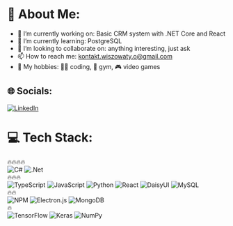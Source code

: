 # 💫 About Me:
- 🔭 I’m currently working on: Basic CRM system with .NET Core and React<br>
- 🌱 I’m currently learning: PostgreSQL <br>
- 👯 I’m looking to collaborate on: anything interesting, just ask<br>
- 📫 How to reach me: kontakt.wiszowaty.o@gmail.com<br>
- 🙌 My hobbies: 👨‍💻 coding, 💪 gym, 🎮 video games


## 🌐 Socials:
[![LinkedIn](https://img.shields.io/badge/LinkedIn-%230077B5.svg?logo=linkedin&logoColor=white)](https://linkedin.com/in/oskar-wiszowaty-009908174) 

# 💻 Tech Stack:
🔥🔥🔥🔥 <br/>
![C#](https://img.shields.io/badge/c%23-%23239120.svg?style=for-the-badge&logo=c-sharp&logoColor=white) 
![.Net](https://img.shields.io/badge/.NET-5C2D91?style=for-the-badge&logo=.net&logoColor=white) 
<br/>🔥🔥🔥 <br/>
![TypeScript](https://img.shields.io/badge/typescript-%23007ACC.svg?style=for-the-badge&logo=typescript&logoColor=white) 
![JavaScript](https://img.shields.io/badge/javascript-%23323330.svg?style=for-the-badge&logo=javascript&logoColor=%23F7DF1E) 
![Python](https://img.shields.io/badge/python-3670A0?style=for-the-badge&logo=python&logoColor=ffdd54) 
![React](https://img.shields.io/badge/react-%2320232a.svg?style=for-the-badge&logo=react&logoColor=%2361DAFB) 
![DaisyUI](https://img.shields.io/badge/daisyui-5A0EF8.svg?style=for-the-badge&logo=daisyui&logoColor=white)
![MySQL](https://img.shields.io/badge/mysql-%2300f.svg?style=for-the-badge&logo=mysql&logoColor=white) 
<br/>🔥🔥<br/>
![NPM](https://img.shields.io/badge/NPM-%23000000.svg?style=for-the-badge&logo=npm&logoColor=white) 
![Electron.js](https://img.shields.io/badge/Electron-191970?style=for-the-badge&logo=Electron&logoColor=white) 
![MongoDB](https://img.shields.io/badge/MongoDB-%234ea94b.svg?style=for-the-badge&logo=mongodb&logoColor=white) 
<br/>🔥<br/>
![TensorFlow](https://img.shields.io/badge/TensorFlow-%23FF6F00.svg?style=for-the-badge&logo=TensorFlow&logoColor=white) 
![Keras](https://img.shields.io/badge/Keras-%23D00000.svg?style=for-the-badge&logo=Keras&logoColor=white) 
![NumPy](https://img.shields.io/badge/numpy-%23013243.svg?style=for-the-badge&logo=numpy&logoColor=white)
